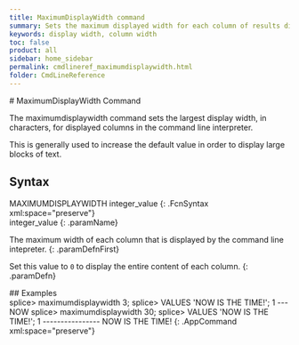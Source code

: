 ```yaml
---
title: MaximumDisplayWidth command
summary: Sets the maximum displayed width for each column of results displayed by the command line interpreter.
keywords: display width, column width
toc: false
product: all
sidebar: home_sidebar
permalink: cmdlineref_maximumdisplaywidth.html
folder: CmdLineReference
---
```

<section>
<div class="TopicContent" data-swiftype-index="true" markdown="1">
# MaximumDisplayWidth Command

The <span class="AppCommand">maximumdisplaywidth</span> command sets the
largest display width, in characters, for displayed columns in the
command line interpreter.

This is generally used to increase the default value in order to display
large blocks of text.

## Syntax

<div class="fcnWrapperWide" markdown="1">
    MAXIMUMDISPLAYWIDTH integer_value
{: .FcnSyntax xml:space="preserve"}

</div>
<div class="paramList" markdown="1">
integer_value
{: .paramName}

The maximum width of each column that is displayed by the command line
intepreter.
{: .paramDefnFirst}

Set this value to `0` to display the entire content of each column.
{: .paramDefn}

</div>
## Examples

<div class="preWrapper" markdown="1">
    splice> maximumdisplaywidth 3;
    splice> VALUES 'NOW IS THE TIME!';
    1
    ---
    NOW
    splice> maximumdisplaywidth 30;
    splice> VALUES 'NOW IS THE TIME!';
    1
    ----------------
    NOW IS THE TIME!
{: .AppCommand xml:space="preserve"}

</div>
</div>
</section>

